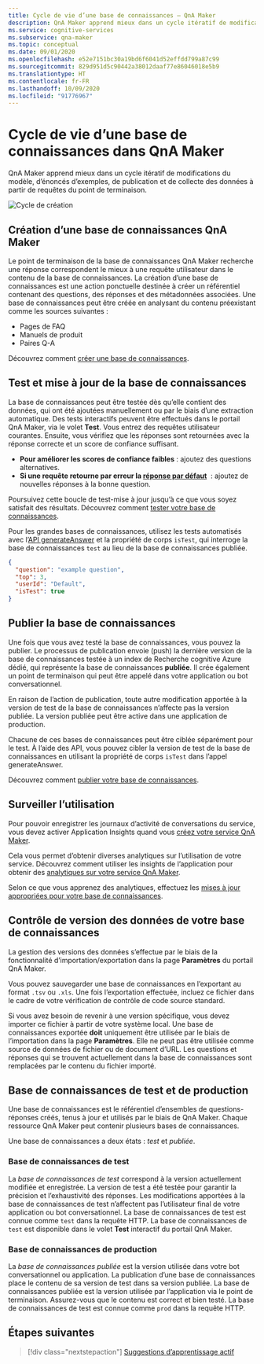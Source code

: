 ```yaml
---
title: Cycle de vie d’une base de connaissances – QnA Maker
description: QnA Maker apprend mieux dans un cycle itératif de modifications du modèle, d’énoncés d’exemples, de publication et de collecte des données à partir de requêtes du point de terminaison.
ms.service: cognitive-services
ms.subservice: qna-maker
ms.topic: conceptual
ms.date: 09/01/2020
ms.openlocfilehash: e52e7151bc30a19bd6f6041d52effdd799a87c99
ms.sourcegitcommit: 829d951d5c90442a38012daaf77e86046018e5b9
ms.translationtype: HT
ms.contentlocale: fr-FR
ms.lasthandoff: 10/09/2020
ms.locfileid: "91776967"
---
```

# <a name="knowledge-base-lifecycle-in-qna-maker"></a>Cycle de vie d’une base de connaissances dans QnA Maker
QnA Maker apprend mieux dans un cycle itératif de modifications du modèle, d’énoncés d’exemples, de publication et de collecte des données à partir de requêtes du point de terminaison.

![Cycle de création](../media/qnamaker-concepts-lifecycle/kb-lifecycle.png)

## <a name="creating-a-qna-maker-knowledge-base"></a>Création d’une base de connaissances QnA Maker
Le point de terminaison de la base de connaissances QnA Maker recherche une réponse correspondent le mieux à une requête utilisateur dans le contenu de la base de connaissances. La création d’une base de connaissances est une action ponctuelle destinée à créer un référentiel contenant des questions, des réponses et des métadonnées associées. Une base de connaissances peut être créée en analysant du contenu préexistant comme les sources suivantes :

- Pages de FAQ
- Manuels de produit
- Paires Q-A

Découvrez comment [créer une base de connaissances](../quickstarts/create-publish-knowledge-base.md).

## <a name="testing-and-updating-the-knowledge-base"></a>Test et mise à jour de la base de connaissances

La base de connaissances peut être testée dès qu’elle contient des données, qui ont été ajoutées manuellement ou par le biais d’une extraction automatique. Des tests interactifs peuvent être effectués dans le portail QnA Maker, via le volet **Test**. Vous entrez des requêtes utilisateur courantes. Ensuite, vous vérifiez que les réponses sont retournées avec la réponse correcte et un score de confiance suffisant.


* **Pour améliorer les scores de confiance faibles** : ajoutez des questions alternatives.
* **Si une requête retourne par erreur la [réponse par défaut](../How-to/change-default-answer.md)**  : ajoutez de nouvelles réponses à la bonne question.

Poursuivez cette boucle de test-mise à jour jusqu’à ce que vous soyez satisfait des résultats. Découvrez comment [tester votre base de connaissances](../How-To/test-knowledge-base.md).

Pour les grandes bases de connaissances, utilisez les tests automatisés avec l’[API generateAnswer](../how-to/metadata-generateanswer-usage.md#get-answer-predictions-with-the-generateanswer-api) et la propriété de corps `isTest`, qui interroge la base de connaissances `test` au lieu de la base de connaissances publiée.

```json
{
  "question": "example question",
  "top": 3,
  "userId": "Default",
  "isTest": true
}
```

## <a name="publish-the-knowledge-base"></a>Publier la base de connaissances
Une fois que vous avez testé la base de connaissances, vous pouvez la publier. Le processus de publication envoie (push) la dernière version de la base de connaissances testée à un index de Recherche cognitive Azure dédié, qui représente la base de connaissances **publiée**. Il crée également un point de terminaison qui peut être appelé dans votre application ou bot conversationnel.

En raison de l’action de publication, toute autre modification apportée à la version de test de la base de connaissances n’affecte pas la version publiée. La version publiée peut être active dans une application de production.

Chacune de ces bases de connaissances peut être ciblée séparément pour le test. À l’aide des API, vous pouvez cibler la version de test de la base de connaissances en utilisant la propriété de corps `isTest` dans l’appel generateAnswer.

Découvrez comment [publier votre base de connaissances](../Quickstarts/create-publish-knowledge-base.md#publish-the-knowledge-base).

## <a name="monitor-usage"></a>Surveiller l’utilisation
Pour pouvoir enregistrer les journaux d’activité de conversations du service, vous devez activer Application Insights quand vous [créez votre service QnA Maker](../How-To/set-up-qnamaker-service-azure.md).

Cela vous permet d’obtenir diverses analytiques sur l’utilisation de votre service. Découvrez comment utiliser les insights de l’application pour obtenir des [analytiques sur votre service QnA Maker](../How-To/get-analytics-knowledge-base.md).

Selon ce que vous apprenez des analytiques, effectuez les [mises à jour appropriées pour votre base de connaissances](../How-To/edit-knowledge-base.md).

## <a name="version-control-for-data-in-your-knowledge-base"></a>Contrôle de version des données de votre base de connaissances

La gestion des versions des données s’effectue par le biais de la fonctionnalité d’importation/exportation dans la page **Paramètres** du portail QnA Maker.

Vous pouvez sauvegarder une base de connaissances en l’exportant au format `.tsv` ou `.xls`. Une fois l’exportation effectuée, incluez ce fichier dans le cadre de votre vérification de contrôle de code source standard.

Si vous avez besoin de revenir à une version spécifique, vous devez importer ce fichier à partir de votre système local. Une base de connaissances exportée **doit** uniquement être utilisée par le biais de l’importation dans la page **Paramètres**. Elle ne peut pas être utilisée comme source de données de fichier ou de document d’URL. Les questions et réponses qui se trouvent actuellement dans la base de connaissances sont remplacées par le contenu du fichier importé.

## <a name="test-and-production-knowledge-base"></a>Base de connaissances de test et de production
Une base de connaissances est le référentiel d’ensembles de questions-réponses créés, tenus à jour et utilisés par le biais de QnA Maker. Chaque ressource QnA Maker peut contenir plusieurs bases de connaissances.

Une base de connaissances a deux états : *test* et *publiée*.

### <a name="test-knowledge-base"></a>Base de connaissances de test

La *base de connaissances de test* correspond à la version actuellement modifiée et enregistrée. La version de test a été testée pour garantir la précision et l’exhaustivité des réponses. Les modifications apportées à la base de connaissances de test n’affectent pas l’utilisateur final de votre application ou bot conversationnel. La base de connaissances de test est connue comme `test` dans la requête HTTP. La base de connaissances de `test` est disponible dans le volet **Test** interactif du portail QnA Maker.

### <a name="production-knowledge-base"></a>Base de connaissances de production

La *base de connaissances publiée* est la version utilisée dans votre bot conversationnel ou application. La publication d’une base de connaissances place le contenu de sa version de test dans sa version publiée. La base de connaissances publiée est la version utilisée par l’application via le point de terminaison. Assurez-vous que le contenu est correct et bien testé. La base de connaissances de test est connue comme `prod` dans la requête HTTP.


## <a name="next-steps"></a>Étapes suivantes

> [!div class="nextstepaction"]
> [Suggestions d’apprentissage actif](./active-learning-suggestions.md)